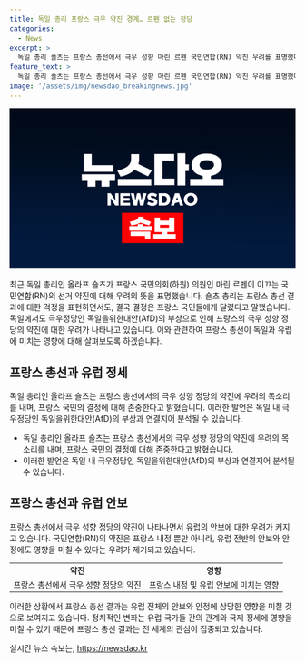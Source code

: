 ```yaml
---
title: 독일 총리 프랑스 극우 약진 경계… 르펜 없는 정당
categories:
  - News
excerpt: >
  독일 총리 숄츠는 프랑스 총선에서 극우 성향 마린 르펜 국민연합(RN) 약진 우려를 표명했다. 프랑스 선거 결과에 대해 걱정하며, 국민의 결정 존중을 강조했고, 독일의 극우정당인 독일을위한대안(AfD)의 성장도 우려되는 상황이다. 프랑스 대통령 마크롱은 조기 총선으로 극우 돌풍에 대응하고 있으며, RN은 여론조사에서 30%대의 지지율로 선두를 달리고 있다. 마크롱은 어떠한 결과에도 직에서 물러나지 않을 것을 분명히 했다.
feature_text: >
  독일 총리 숄츠는 프랑스 총선에서 극우 성향 마린 르펜 국민연합(RN) 약진 우려를 표명했다. 프랑스 선거 결과에 대해 걱정하며, 국민의 결정 존중을 강조했고, 독일의 극우정당인 독일을위한대안(AfD)의 성장도 우려되는 상황이다. 프랑스 대통령 마크롱은 조기 총선으로 극우 돌풍에 대응하고 있으며, RN은 여론조사에서 30%대의 지지율로 선두를 달리고 있다. 마크롱은 어떠한 결과에도 직에서 물러나지 않을 것을 분명히 했다.
image: '/assets/img/newsdao_breakingnews.jpg'
---
```


<p><img src="/assets/img/newsdao_breakingnews.jpg" alt="koreaapp 속보" /></p>

<p>최근 독일 총리인 올라프 숄츠가 프랑스 국민의회(하원) 의원인 마린 르펜이 이끄는 국민연합(RN)의 선거 약진에 대해 우려의 뜻을 표명했습니다. 숄츠 총리는 프랑스 총선 결과에 대한 걱정을 표현하면서도, 결국 결정은 프랑스 국민들에게 달렸다고 말했습니다. 독일에서도 극우정당인 독일을위한대안(AfD)의 부상으로 인해 프랑스의 극우 성향 정당의 약진에 대한 우려가 나타나고 있습니다. 이와 관련하여 프랑스 총선이 독일과 유럽에 미치는 영향에 대해 살펴보도록 하겠습니다. </p>

<h2 data-ke-size="size26">프랑스 총선과 유럽 정세</h2>

<p>독일 총리인 올라프 숄츠는 프랑스 총선에서의 극우 성향 정당의 약진에 우려의 목소리를 내며, 프랑스 국민의 결정에 대해 존중한다고 밝혔습니다. 이러한 발언은 독일 내 극우정당인 독일을위한대안(AfD)의 부상과 연결지어 분석될 수 있습니다. </p>

<ul>
  <li>독일 총리인 올라프 숄츠는 프랑스 총선에서의 극우 성향 정당의 약진에 우려의 목소리를 내며, 프랑스 국민의 결정에 대해 존중한다고 밝혔습니다.</li>
  <li>이러한 발언은 독일 내 극우정당인 독일을위한대안(AfD)의 부상과 연결지어 분석될 수 있습니다.</li>
</ul>

<h2 data-ke-size="size26">프랑스 총선과 유럽 안보</h2>

<p>프랑스 총선에서 극우 성향 정당의 약진이 나타나면서 유럽의 안보에 대한 우려가 커지고 있습니다. 국민연합(RN)의 약진은 프랑스 내정 뿐만 아니라, 유럽 전반의 안보와 안정에도 영향을 미칠 수 있다는 우려가 제기되고 있습니다.</p>

<table>
  <tr>
    <td style="text-align: center; height: 17px;"><b>약진</b></td>
    <td style="text-align: center; height: 17px;"><b>영향</b></td>
  </tr>
  <tr>
    <td style="text-align: center; height: 17px;">프랑스 총선에서 극우 성향 정당의 약진</td>
    <td style="text-align: center; height: 17px;">프랑스 내정 및 유럽 안보에 미치는 영향</td>
  </tr>
</table>

<p>이러한 상황에서 프랑스 총선 결과는 유럽 전체의 안보와 안정에 상당한 영향을 미칠 것으로 보여지고 있습니다. 정치적인 변화는 유럽 국가들 간의 관계와 국제 정세에 영향을 미칠 수 있기 때문에 프랑스 총선 결과는 전 세계의 관심이 집중되고 있습니다.</p>

<p data-ke-size="size16"></p>
실시간 뉴스 속보는, <a href="https://newsdao.kr" rel="dofollow">https://newsdao.kr</a>


